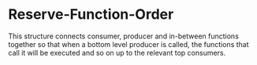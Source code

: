 # Reserve-Function-Order
This structure connects consumer, producer and in-between functions together so that when a bottom level producer is called, the functions that call it will be executed and so on up to the relevant top consumers.
